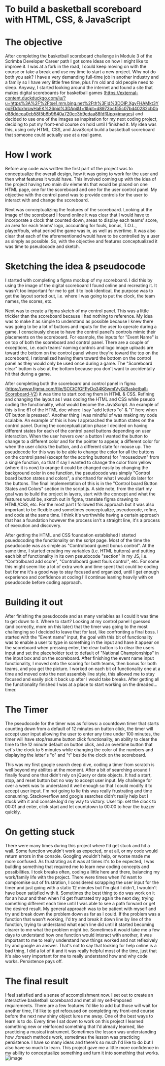 # To build a basketball scoreboard with HTML, CSS, & JavaScript

# The objective

After completing the basketball scoreboard challenge in Module 3 of the Scrimba Developer Career path I got some ideas on how I might like to improve it. I was at a fork in the road, I could keep moving on with the course or take a break and use my time to start a new project. Why not do both you ask? I have a very demanding full-time job in another industry and a family so I have very little free time, plus I'm old and old people need to sleep. Anyway, I started looking around the internet and found a site that makes digital scoreboards for basketball games (https://external-content.duckduckgo.com/iu/?u=https%3A%2F%2Ftse1.mm.bing.net%2Fth%3Fid%3DOIP.XgyFHAMkt3YgoEDdcxhrcwHaEK%26pid%3DApi&f=1&ipt=d8973bcf55c07bd40282cb0bd88ddcea0cb58f5b8b9640a720ec3b9edaa88fdf&ipo=images) and decided to use one of the images as inspiration for my next coding project, deciding to put my front-end course on hold until I finished it. My idea was this, using only HTML, CSS, and JavaScript build a basketball scoreboard that someone could actually use at a real game. 


# How I work

Before any code was written the first part of the project was to conceptualize the overall design, how it was going to work for the user and then what features it would have. This involved coming up with the idea of the project having two main div elements that would be placed on one HTML page, one for the scoreboard and one for the user control panel. My objective with the control panel was to provide controls for the user to interact with and change the scoreboard. 

Next was conceptualizing the features of the scoreboard. Looking at the image of the scoreboard I found online it was clear that I would have to incorporate a clock that counted down, areas to display each teams’ score, an area for each teams’ logo, accounting for fouls, bonus, T.O.L., player/fouls, what period the game was in, as well as overtime. It was also clear that each of the aforementioned would have to be controlled by a user as simply as possible. So, with the objective and features conceptualized it was time to pseudocode and sketch.


# Sketching the idea & pseudocode

I started with completing a figma mockup of my scoreboard. I did this by using the image of the digital scoreboard I found online and recreating it. It wasn't too important for me to get it to look identical, the purpose was to get the layout sorted out, i.e. where I was going to put the clock, the team names, the scores, etc. 

Next was to create a figma sketch of my control panel. This was a little trickier than the scoreboard because I had nothing to reference. My idea was to make it as simple to understand as possible because I knew there was going to be a lot of buttons and inputs for the user to operate during a game. I consciously chose to have the control panel's controls mimic their placements on the scoreboard. For example, the inputs for "Event Name" is on top of both the scoreboard and control panel. There are a couple of exceptions, i.e. each teams’ naming controls and logo image uploads are toward the bottom on the control panel where they're toward the top on the scoreboard, I rationalized having them toward the bottom on the control panel as they would only be used once during a game. The "Scoreboard clear" button is also at the bottom because you don't want to accidentally hit that during a game.

After completing both the scoreboard and control panel in figma (https://www.figma.com/file/SOCtCfGFPyDq34K8wmIVyG/Basketball-Scoreboard-V2) it was time to start coding them in HTML & CSS. Refining and changing the layout as I was coding the HTML and CSS while pseudo coding the functionality, what would become the JavaScript. An example of this is line 61 of the HTML doc where I say "add letters "o" & "t" here when OT button is pressed". Another thing I was mindful of was making my code scalable. An example of this is how I approached the button states on the control panel. During the conceptualization phase I decided on having different states for each of the control panel buttons depending on user interaction. When the user hovers over a button I wanted the button to change to a different color and for the pointer to appear, a different color for when the user clicks the button, and a different state for mouse up. The pseudocode for this was to be able to change the color for all the buttons on the control panel (except for the scoring buttons) for "mousedown" from a single function, so that if say I wanted to change the color from yellow (where it is now) to orange it could be changed easily by changing the background color in one function, the pseudocode was simply "Control board button states and colors", a shorthand for what I would do later for the buttons. The final implementation of this is in the "Control board Button States and Colors" section in the script.js. A side note, from the start my goal was to build the project in layers, start with the concept and what the features would be, sketch out in figma, translate figma drawing to HTML/CSS, etc. For the most part I followed this approach but it was also important to be flexible and sometimes conceptualize, pseudocode, refine, and code at the same time. I think it's worthwhile having a certain approach that has a foundation however the process isn't a straight line, it's a process of execution and discovery.

After getting the HTML and CSS foundation established I started psuedocoding the functionality on the script page.
Most of the time the pseudocode was as simple as "Controlboard guest bonus control". At the same time, I started creating my variables (i.e. HTML buttons) and putting each bit of functionality in its own pseudocode "section" in my JS, i.e. "Controlboard add score", "Controlboard guest fouls control", etc. For some this might seem like a lot of extra work and time spent that could be coding but for me it's a good way to stay focused and organized, until I get enough experience and confidence at coding I'll continue leaning heavily with on pseudocode before coding approach. 


# Building it out

After finishing the pseudocode and as many variables as I could it was time to get down to it. Where to start? Looking at my control panel I guessed (and correctly, more on this later) that the timer was going to the most challenging so I decided to leave that for last, like confronting a final boss. I started with the "Event name" input, the goal with this bit of functionality was to enable a user to type in something in the input and have it appear on the scoreboard when pressing enter, the clear button is to clear the users input and set the placeholder text to default of "National Championships" in the input box and on the scoreboard. After finishing the event name input functionality, I moved onto the scoring for both teams, then bonus for both teams, and you get the picture. I worked on each bit of functionality one at a time and moved onto the next assembly line style, this allowed me to stay focused and easily pick it back up after I would take breaks. After getting all the functionality finished I was at a place to start working on the dreaded... timer.


# The Timer

The pseudocode for the timer was as follows: a countdown timer that starts counting down from a default of 12 minutes on button click, the timer will accept user input allowing the user to enter any time under 100 minutes, the timer will have stop/resume button click functionality, an ability to clear the time to the 12 minute default on button click, and an overtime button that set's the clock to 5 minutes while changing the color of the numbers and displaying the letter's "o" and "t" beside the clock on the scoreboard.

This was my first google search deep dive, coding a timer from scratch is well beyond my abilites at the moment. After a bit of searching around I finally found one that didn't rely on jQuery or date objects. It had a start, stop, and reset button but no way to accept user input. My challenge for over a week was to understand it well enough so that I could modify it to accept user input. I'm not going to lie this was really frustrating and time consuming. Stackoverflow and google searches didn't really help but I stuck with it and console.log'd my way to victory. User tip: set the clock to 00:01 and enter, click start and let countdown to 00:00 to hear the buzzer quickly.


# On getting stuck

There were many times during this project where I'd get stuck and hit a wall. Some function wouldn't work as expected, or at all, or my code would return errors in the console. Googling wouldn't help, or worse made me more confused. As frustrating as it was at times it's to be expected, I was building something that required me to learn new coding concepts and possibilities. I took breaks often, coding a little here and there, balancing my work/family life with the project. There were times when I'd want to compromise out of frustration, I considered scrapping the user input for the timer and just going with a static 12 minutes but I'm glad I didn't, I wouldn't have been satisfied with it. Sometimes the best thing to do was work on it for an hour and then when I'd get frustrated try again the next day, trying something different each time until I was able to see a path forward or get the desired result. My general approach was to be patient with myself and try and break down the problem down as far as I could. If the problem was a function that wasn't working, I'd try and break it down line by line of the function, trying to understand what each line did until it started becoming clearer to me what the problem might be. Sometimes it would take me a few days to understand how one function would interact with another, it was important to me to really understand how things worked and not reflexively try and google an answer. That's not to say that looking for help online is a bad thing, I did a lot of it and it was really helpful most of the time, just that it's also very important for me to really understand how and why code works. Persistence pays off.


# The final result

I feel satisfied and a sense of accomplishment now. I set out to create an interactive basketball scoreboard and met all my self-imposed requirements. There are a few features I'd like to add but those will wait for another time, I'd like to get refocused on completing my front-end course before the next new shiny object lures me away. One of the best ways to learn is to do. Every time I sat down to work on this project I learned something new or reinforced something that I'd already learned, like practicing a musical instrument. Sometimes the lesson was understanding how .foreach methods work, sometimes the lesson was practicing persistence. I have so many ideas and there's so much I'd like to do but I also have so much to learn. This project gave me a little more confidence in my ability to conceptualize something and turn it into something that works.
![image](https://user-images.githubusercontent.com/40709476/193432227-af809e69-f04c-4361-82f7-6e23921327d7.png)
